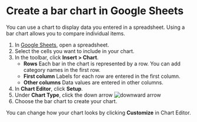 # Create a bar chart in Google Sheets
You can use a chart to display data you entered in a spreadsheet. Using a bar chart allows you to compare individual items.

1. In [Google Sheets](https://www.google.com/sheets/about/), open a spreadsheet.
2. Select the cells you want to include in your chart.
3. In the toolbar, click **Insert > Chart**.
    - **Rows** Each bar in the chart is represented by a row. You can add category names in the first row.
    - **First column** Labels for each row are entered in the first column.
    - **Other columns** Data values are entered in other columns. 
4. In **Chart Editor**, click **Setup**.
5. Under **Chart Type**, click the down arrow ![downward arrow](https://ibb.co/YfJndZ0)
6. Choose the bar chart to create your chart.

You can change how your chart looks by clicking **Customize** in Chart Editor.